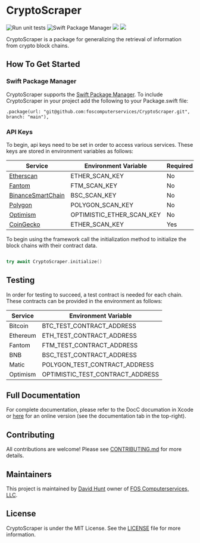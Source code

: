 # CryptoScraper

![Run unit tests](https://github.com/foscomputerservices/CryptoScraper/actions/workflows/ci.yml/badge.svg) ![Swift Package Manager](https://img.shields.io/badge/spm-compatible-brightgreen.svg?style=flat) [![](https://img.shields.io/endpoint?url=https%3A%2F%2Fswiftpackageindex.com%2Fapi%2Fpackages%2Ffoscomputerservices%2FCryptoScraper%2Fbadge%3Ftype%3Dswift-versions)](https://swiftpackageindex.com/foscomputerservices/CryptoScraper) [![](https://img.shields.io/endpoint?url=https%3A%2F%2Fswiftpackageindex.com%2Fapi%2Fpackages%2Ffoscomputerservices%2FCryptoScraper%2Fbadge%3Ftype%3Dplatforms)](https://swiftpackageindex.com/foscomputerservices/CryptoScraper)

CryptoScraper is a package for generalizing the retrieval of information from crypto block chains.

## How To Get Started

### Swift Package Manager

CryptoScraper supports the [Swift Package Manager](https://www.swift.org/package-manager/).  To include CryptoScraper in your project add the following to your Package.swift file:

```
.package(url: "git@github.com:foscomputerservices/CryptoScraper.git", branch: "main"),
```

### API Keys

To begin, api keys need to be set in order to access various services.  These keys are stored in environment variables as follows:

| Service | Environment Variable | Required |
|----------------- | ----------------- | -------- |
| [Etherscan](https://docs.etherscan.io/getting-started/viewing-api-usage-statistics#creating-an-api-key) | ETHER_SCAN_KEY | No | 
| [Fantom](https://docs.etherscan.io/getting-started/viewing-api-usage-statistics#creating-an-api-key) | FTM_SCAN_KEY | No |
| [BinanceSmartChain](https://docs.bscscan.com/getting-started/viewing-api-usage-statistics) | BSC_SCAN_KEY | No | 
| [Polygon](https://docs.polygonscan.com/getting-started/viewing-api-usage-statistics) | POLYGON_SCAN_KEY | No |
| [Optimism](https://docs.optimism.etherscan.io/getting-started/viewing-api-usage-statistics) | OPTIMISTIC_ETHER_SCAN_KEY | No |
| [CoinGecko](https://www.coingecko.com/en/api) | ETHER_SCAN_KEY| Yes | 

To begin using the framework call the initialization method to initialize the block chains with their contract data.

```swift

try await CryptoScraper.initialize()

```

## Testing

In order for testing to succeed, a test contract is needed for each chain.  These contracts can be provided in the environment as follows:

| Service | Environment Variable |
| --------------- | -------------------- |
| Bitcoin | BTC_TEST_CONTRACT_ADDRESS |
| Ethereum | ETH_TEST_CONTRACT_ADDRESS |
| Fantom | FTM_TEST_CONTRACT_ADDRESS |
| BNB | BSC_TEST_CONTRACT_ADDRESS |
| Matic | POLYGON_TEST_CONTRACT_ADDRESS |
| Optimism | OPTIMISTIC_TEST_CONTRACT_ADDRESS |

## Full Documentation

For complete documentation, please refer to the DocC documation in Xcode or [here](https://swiftpackageindex.com/foscomputerservices/CryptoScraper) for an online version (see the documentation tab in the top-right).

## Contributing

All contributions are welcome!  Please see [CONTRIBUTING.md](https://github.com/foscomputerservices/CryptoScraper/blob/main/CONTRIBUTING.md) for more details.

## Maintainers

This project is maintained by [David Hunt](https://www.linkedin.com/in/davidhun/) owner of [FOS Computerservices, LLC](https://www.linkedin.com/company/1856731).

## License

CryptoScraper is under the MIT License.  See the [LICENSE](https://github.com/foscomputerservices/CryptoScraper/blob/main/LICENSE) file for more information.
